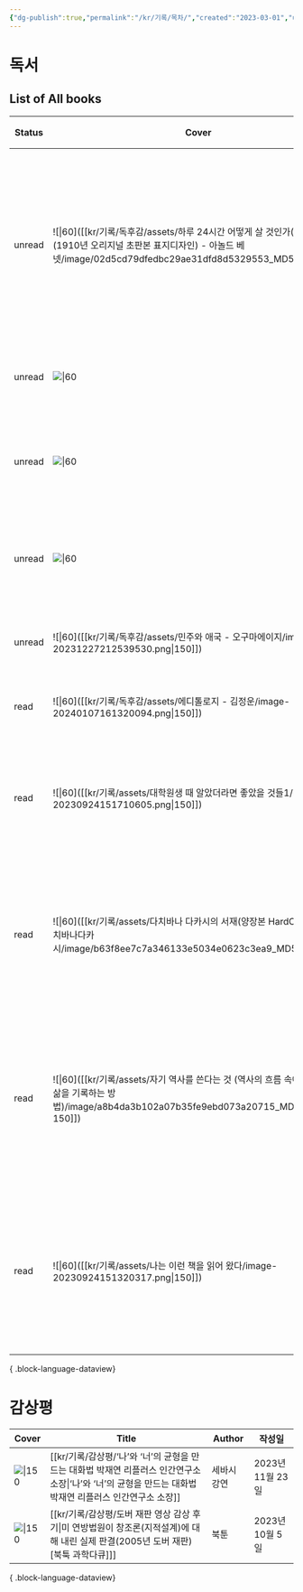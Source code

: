 ```yaml
---
{"dg-publish":true,"permalink":"/kr/기록/목차/","created":"2023-03-01","updated":"2023-03-01"}
---
```



# 독서

## List of All books


| Status | Cover                                                                                                                                   | Title                                                                                                                | Author                                                 | Publisher                        | 작성일           |
| ------ | --------------------------------------------------------------------------------------------------------------------------------------- | -------------------------------------------------------------------------------------------------------------------- | ------------------------------------------------------ | -------------------------------- | ------------- |
| unread | ![\|60]([[kr/기록/독후감/assets/하루 24시간 어떻게 살 것인가(초판본)(1910년 오리지널 초판본 표지디자인) - 아놀드 베넷/image/02d5cd79dfedbc29ae31dfd8d5329553_MD5.jpg\|150]]) | [[kr/기록/독후감/하루 24시간 어떻게 살 것인가(초판본)(1910년 오리지널 초판본 표지디자인) - 아놀드 베넷\|하루 24시간 어떻게 살 것인가(초판본)(1910년 오리지널 초판본 표지디자인)]] | <ul><li>아놀드 베넷</li></ul>                               | Mirbooks Company, March 30, 2020 | 2024년 2월 12일  |
| unread | ![\|60](\-)                                                                                                                             | [[kr/기록/독후감/어른의 말공부 - 사이토다카시\|어른의 말공부]]                                                                           | <ul><li>사이토다카시</li></ul>                               | \-, January 08, 2021             | 2024년 2월 12일  |
| unread | ![\|60](http://books.google.com/books/content?id=R9jAEAAAQBAJ&printsec=frontcover&img=1&zoom=1&edge=curl&source=gbs_api)                | [[kr/기록/독후감/빅터 프랭클의 죽음의 수용소에서 - 빅터 프랭클\|빅터 프랭클의 죽음의 수용소에서]]                                                       | <ul><li>빅터 프랭클</li></ul>                               | Kyobobook MCP, February 27, 2023 | 2024년 2월 12일  |
| unread | ![\|60](http://books.google.com/books/content?id=SYqHEAAAQBAJ&printsec=frontcover&img=1&zoom=1&edge=curl&source=gbs_api)                | [[kr/기록/독후감/권력과 진보 - 기술과 번영을 둘러싼 천년의 쟁투\|Power and Progress]]                                                     | <ul><li>Daron Acemoglu</li><li>Simon Johnson</li></ul> | Hachette UK, May 16, 2023        | 2024년 2월 12일  |
| unread | ![\|60]([[kr/기록/독후감/assets/민주와 애국 - 오구마에이지/image-20231227212539530.png\|150]])                                                          | [[kr/기록/독후감/민주와 애국 - 오구마에이지\|민주와 애국]]                                                                             | <ul><li>오구마에이지</li></ul>                               | \-, May 10, 2019                 | 2023년 12월 27일 |
| read   | ![\|60]([[kr/기록/독후감/assets/에디톨로지 - 김정운/image-20240107161320094.png\|150]])                                                              | [[kr/기록/독후감/에디톨로지 - 김정운\|에디톨로지]]                                                                                  | <ul><li>김정운</li></ul>                                  | \-, October 24, 2014             | 2024년 1월 7일   |
| read   | ![\|60]([[kr/기록/assets/대학원생 때 알았더라면 좋았을 것들1/image-20230924151710605.png\|150]])                                                         | [[kr/기록/대학원/대학원생 때 알았더라면 좋았을 것들/대학원생 때 알았더라면 좋았을 것들1\|대학원생 때 알았더라면 좋았을 것들]]                                       | <ul><li>엄태웅^최윤섭^권창현</li></ul>                          | 클라우드나인, 2019                     | 2023년 5월 16일  |
| read   | ![\|60]([[kr/기록/assets/다치바나 다카시의 서재(양장본 HardCover) - 다치바나다카시/image/b63f8ee7c7a346133e5034e0623c3ea9_MD5.jpg\|150]])                     | [[kr/기록/타치바나 다카시(立花隆)/다치바나 다카시의 서재(양장본 HardCover) - 다치바나다카시\|다치바나 다카시의 서재(양장본 HardCover)]]                        | <ul><li>다치바나다카시</li></ul>                              | \-, December 27, 2016            | 2023년 10월 17일 |
| read   | ![\|60]([[kr/기록/assets/자기 역사를 쓴다는 것 (역사의 흐름 속에서 개인이 삶을 기록하는 방법)/image/a8b4da3b102a07b35fe9ebd073a20715_MD5.jpg\| 150]])                 | [[kr/기록/타치바나 다카시(立花隆)/자기 역사를 쓴다는 것 (역사의 흐름 속에서 개인이 삶을 기록하는 방법)\|자기 역사를 쓴다는 것 (역사의 흐름 속에서 개인이 삶을 기록하는 방법)]]        | <ul><li>다치바나 다카시</li></ul>                             | 바다출판사, 2018                      | 2023년 9월 17일  |
| read   | ![\|60]([[kr/기록/assets/나는 이런 책을 읽어 왔다/image-20230924151320317.png\|150]])                                                               | [[kr/기록/타치바나 다카시(立花隆)/나는 이런 책을 읽어 왔다 (다치바나 식 독서론, 독서술, 서재론)\|나는 이런 책을 읽어 왔다 (다치바나 식 독서론, 독서술, 서재론)]]              | <ul><li>다치바나 다카시</li></ul>                             | 청어람미디어, 2001                     | 2023년 5월 1일   |

{ .block-language-dataview}

# 감상평

| Cover                                                  | Title                                                                                             | Author | 작성일           |
| ------------------------------------------------------ | ------------------------------------------------------------------------------------------------- | ------ | ------------- |
| ![\|150](https://img.youtube.com/vi/ZEk_eMZ6Sjo/0.jpg) | [[kr/기록/감상평/‘나’와 ‘너’의 균형을 만드는 대화법 박재연 리플러스 인간연구소 소장\|‘나’와 ‘너’의 균형을 만드는 대화법 박재연 리플러스 인간연구소 소장]] | 세바시 강연 | 2023년 11월 23일 |
| ![\|150](https://img.youtube.com/vi/IOQzvKAOpi4/0.jpg) | [[kr/기록/감상평/도버 재판 영상 감상 후기\|미 연방법원이 창조론(지적설계)에 대해 내린 실제 판결(2005년 도버 재판)[북툭 과학다큐]]]             | 북툰     | 2023년 10월 5일  |

{ .block-language-dataview}